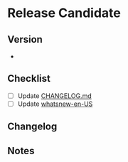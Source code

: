 # Release Candidate <!-- Or Feature, Or Fix-->

## Version
* <!-- Insert Version Number i.e. 2.1.3, 1.0.0, etc -->

## Checklist

* [ ] Update [CHANGELOG.md](../CHANGELOG.md)
* [ ] Update [whatsnew-en-US](../distribution/whatsnew-en-US)

## Changelog
<!-- List of developer orientated changes that go into this release -->
<!-- i.e. -->
<!-- Pull 193 -->
<!-- Issue #200 -->
<!-- etc -->

## Notes
<!-- Misc. notes or caveats related to this release/build -->